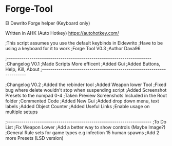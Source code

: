 # Forge-Tool
El Dewrito Forge helper (Keyboard only)


Written in AHK (Auto Hotkey) https://autohotkey.com/

;This script assumes you use the default keybinds in Eldewrito
;Have to be using a keyboard for it to work
;Forge Tool V0.3
;Author Dava96


;----------------------------------------------------------------------
;Changelog V0.1 
;Made Scripts More efficent
;Added Gui
;Added Buttons, Help, Kill, About
;----------------------------------------------------------------------


;Changelog V0.2
;Added the rebinder tool
;Added Weapon lower Tool
;Fixed bug where delete wouldn't stop when suspending script
;Added Screenshot Presets to the numpad 0-4
;Taken Preview Screenshots Included in the Root folder
;Commented Code
;Added New Gui
;Added drop down menu, text labels
;Added Object Counter
;Added Useful Links
;Enable usage on multiple setups


;----------------------------------------------------------------------
;To Do List
;Fix Weapon Lower
;Add a better way to show controls (Maybe Image?)
;General Rule sets for game types  e.g infection 15 human spawns
;Add 2 more Presets (LSD version)
